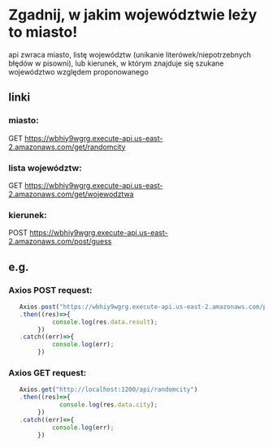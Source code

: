 # Zgadnij, w jakim województwie leży to miasto!
api zwraca miasto, listę województw (unikanie literówek/niepotrzebnych błędów w pisowni), lub kierunek, w którym znajduje się szukane województwo względem proponowanego

## linki
###    miasto:
  GET https://wbhiy9wgrg.execute-api.us-east-2.amazonaws.com/get/randomcity
###    lista województw:
  GET https://wbhiy9wgrg.execute-api.us-east-2.amazonaws.com/get/wojewodztwa
###    kierunek:
  POST https://wbhiy9wgrg.execute-api.us-east-2.amazonaws.com/post/guess


## e.g.
### Axios POST request:
```js
   Axios.post("https://wbhiy9wgrg.execute-api.us-east-2.amazonaws.com/post/guess", {attempt : "lubuskie", city : "Głubczyce"})
   .then((res)=>{
            console.log(res.data.result);
        })
   .catch((err)=>{
            console.log(err);
        })
```
### Axios GET request:
```js
   Axios.get("http://localhost:1200/api/randomcity")
   .then((res)=>{
              console.log(res.data.city);
        })
   .catch((err)=>{
            console.log(err);
        })
```
